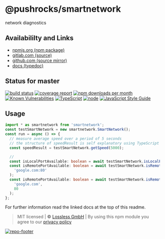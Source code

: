 # @pushrocks/smartnetwork
network diagnostics

## Availabililty and Links
* [npmjs.org (npm package)](https://www.npmjs.com/package/@pushrocks/smartnetwork)
* [gitlab.com (source)](https://gitlab.com/pushrocks/smartnetwork)
* [github.com (source mirror)](https://github.com/pushrocks/smartnetwork)
* [docs (typedoc)](https://pushrocks.gitlab.io/smartnetwork/)

## Status for master
[![build status](https://gitlab.com/pushrocks/smartnetwork/badges/master/build.svg)](https://gitlab.com/pushrocks/smartnetwork/commits/master)
[![coverage report](https://gitlab.com/pushrocks/smartnetwork/badges/master/coverage.svg)](https://gitlab.com/pushrocks/smartnetwork/commits/master)
[![npm downloads per month](https://img.shields.io/npm/dm/@pushrocks/smartnetwork.svg)](https://www.npmjs.com/package/@pushrocks/smartnetwork)
[![Known Vulnerabilities](https://snyk.io/test/npm/@pushrocks/smartnetwork/badge.svg)](https://snyk.io/test/npm/@pushrocks/smartnetwork)
[![TypeScript](https://img.shields.io/badge/TypeScript->=%203.x-blue.svg)](https://nodejs.org/dist/latest-v10.x/docs/api/)
[![node](https://img.shields.io/badge/node->=%2010.x.x-blue.svg)](https://nodejs.org/dist/latest-v10.x/docs/api/)
[![JavaScript Style Guide](https://img.shields.io/badge/code%20style-prettier-ff69b4.svg)](https://prettier.io/)

## Usage

```typescript
import * as smartnetwork from 'smartnetwork';
const testSmartNetwork = new smartnetwork.SmartNetwork();
const run = async () => {
  // measure average speed over a period of 5 seconds
  // the structure of speedResult is self explanatory using TypeScript (or the linked TypeDoc above)
  const speedResult = testSmartNetwork.getSpeed(5000);

  //
  const isLocalPortAvailable: boolean = await testSmartNetwork.isLocalPortAvailable(1234);
  const isRemotePortAvailable: boolean = await testSmartNetwork.isRemotePortAvailable(
    'google.com:80'
  );
  const isRemotePortAvailable: boolean = await testSmartNetwork.isRemotePortAvailable(
    'google.com',
    80
  );
};
```

For further information read the linked docs at the top of this readme.

> MIT licensed | **&copy;** [Lossless GmbH](https://lossless.gmbh)
| By using this npm module you agree to our [privacy policy](https://lossless.gmbH/privacy)

[![repo-footer](https://lossless.gitlab.io/publicrelations/repofooter.svg)](https://maintainedby.lossless.com)
